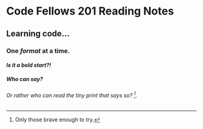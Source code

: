 # Code Fellows 201 Reading Notes
## Learning code...
### One _format_ at a time.
#### *Is it a bold start?!*
##### Who can say?
###### Or rather who can read the tiny print that says so? [^1].
[^1]: Only those brave enough to try[^2].
[^2]: You, dare-devil.
